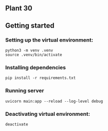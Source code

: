 ## Plant 30


## Getting started

### Setting up the virtual environment:
```
python3 -m venv .venv
source .venv/bin/activate
```

### Installing dependencies
```
pip install -r requirements.txt
```

### Running server
```
uvicorn main:app --reload --log-level debug 
```

### Deactivating virtual environment:
```
deactivate
```